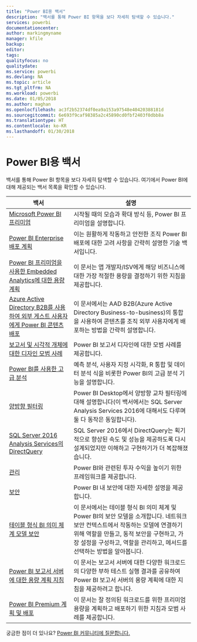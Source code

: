 ```yaml
---
title: "Power BI용 백서"
description: "백서를 통해 Power BI 항목을 보다 자세히 탐색할 수 있습니다."
services: powerbi
documentationcenter: 
author: markingmyname
manager: kfile
backup: 
editor: 
tags: 
qualityfocus: no
qualitydate: 
ms.service: powerbi
ms.devlang: NA
ms.topic: article
ms.tgt_pltfrm: NA
ms.workload: powerbi
ms.date: 01/05/2018
ms.author: maghan
ms.openlocfilehash: ac3f2b52374df0ea9a153a97548e40420388181d
ms.sourcegitcommit: 6e693f9caf98385a2c45890cd0fbf2403f0dbb8a
ms.translationtype: HT
ms.contentlocale: ko-KR
ms.lasthandoff: 01/30/2018
---
```

# <a name="whitepapers-for-power-bi"></a>Power BI용 백서

백서를 통해 Power BI 항목을 보다 자세히 탐색할 수 있습니다. 여기에서 Power BI에 대해 제공되는 백서 목록을 확인할 수 있습니다.

| 백서 | 설명 |
| --- | --- |
| [Microsoft Power BI 프리미엄](https://aka.ms/pbipremiumwhitepaper) |시작될 때의 모습과 확대 방식 등, Power BI 프리미엄을 설명합니다. |
| [Power BI Enterprise 배포 계획](https://aka.ms/pbienterprisedeploy) |이는 원활하게 작동하고 안전한 조직 Power BI 배포에 대한 고려 사항을 간략히 설명한 기술 백서입니다. |
| [Power BI 프리미엄을 사용한 Embedded Analytics에 대한 용량 계획](https://aka.ms/pbiewhitepaper) |이 문서는 앱 개발자/ISV에게 해당 비즈니스에 대한 가장 적절한 용량을 결정하기 위한 지침을 제공합니다. |
|[Azure Active Directory B2B를 사용하여 외부 게스트 사용자에게 Power BI 콘텐츠 배포](https://aka.ms/powerbi-b2b-whitepaper)|이 문서에서는 AAD B2B(Azure Active Directory Business-to-business)의 통합을 사용하여 콘텐츠를 조직 외부 사용자에게 배포하는 방법을 간략히 설명합니다.|
| [보고서 및 시각적 개체에 대한 디자인 모범 사례](power-bi-visualization-best-practices.md) |Power BI 보고서 디자인에 대한 모범 사례를 제공합니다. |
| [Power BI를 사용한 고급 분석](https://info.microsoft.com/advanced-analytics-with-power-bi.html?Is=Website) |예측 분석, 사용자 지정 시각화, R 통합 및 데이터 분석 식을 비롯한 Power BI의 고급 분석 기능을 설명합니다. |
| [양방향 필터링](desktop-bidirectional-filtering.md) |Power BI Desktop에서 양방향 교차 필터링에 대해 설명합니다(이 백서에서는 SQL Server Analysis Services 2016에 대해서도 다루며 둘 다 동작은 동일합니다). |
| [SQL Server 2016 Analysis Services의 DirectQuery](https://blogs.msdn.microsoft.com/analysisservices/2017/04/06/directquery-in-sql-server-2016-analysis-services-whitepaper/) |SQL Server 2016에서 DirectQuery는 획기적으로 향상된 속도 및 성능을 제공하도록 다시 설계되었지만 이해하고 구현하기가 더 복잡해졌습니다. |
| [관리](service-admin-governance.md) |Power BI와 관련된 투자 수익을 높이기 위한 프레임워크를 제공합니다. |
| [보안](service-admin-power-bi-security.md) |Power BI 내 보안에 대한 자세한 설명을 제공합니다. |
| [테이블 형식 BI 의미 체계 모델 보안](http://download.microsoft.com/download/D/2/0/D20E1C5F-72EA-4505-9F26-FEF9550EFD44/Securing%20the%20Tabular%20BI%20Semantic%20Model.docx) |이 문서에서는 테이블 형식 BI 의미 체계 및 Power BI의 보안 모델을 소개합니다. 네트워크 보안 컨텍스트에서 작동하는 모델에 연결하기 위해 역할을 만들고, 동적 보안을 구현하고, 가장 설정을 구성하고, 역할을 관리하고, 메서드를 선택하는 방법을 알아봅니다. |
| [Power BI 보고서 서버에 대한 용량 계획 지침](report-server/capacity-planning.md) |이 문서는 보고서 서버에 대한 다양한 워크로드의 다양한 부하 테스트 실행 결과를 공유하여 Power BI 보고서 서버의 용량 계획에 대한 지침을 제공하려고 합니다. |
| [Power BI Premium 계획 및 배포](https://aka.ms/Premium-Capacity-Planning-Deployment)| 이 문서는 잘 정의된 워크로드를 위한 프리미엄 용량을 계획하고 배포하기 위한 지침과 모범 사례를 제공합니다.|

궁금한 점이 더 있나요? [Power BI 커뮤니티에 질문합니다.](http://community.powerbi.com/)
